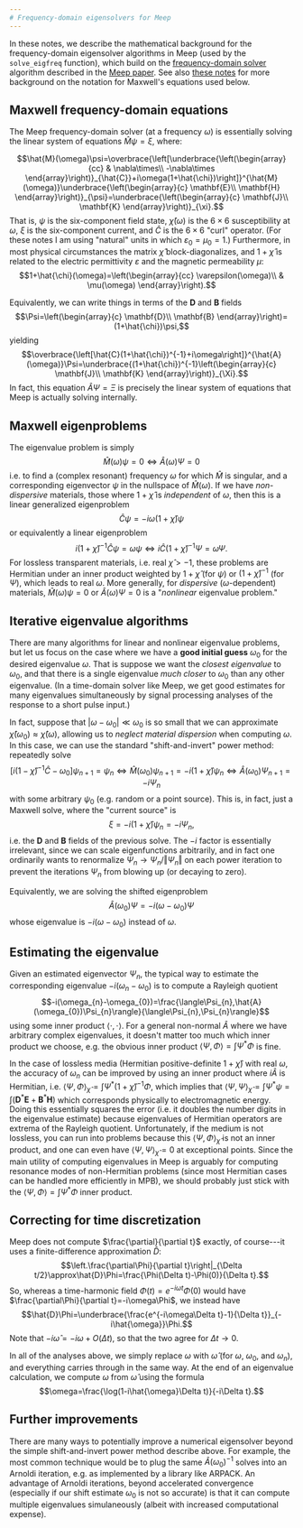 ```yaml
---
# Frequency-domain eigensolvers for Meep
---
```


In these notes, we describe the mathematical background for the frequency-domain eigensolver algorithms in Meep
(used by the `solve_eigfreq` function), which build on the [frequency-domain solver](Python_Tutorials/Frequency_Domain_Solver.md) algorithm described in the
[Meep paper](http://doi.org/10.1016/j.cpc.2009.11.008).   See also [these notes](https://github.com/mitmath/18369/blob/9d61d1731af4ad32ea924e1af57b89e7e6a6c488/notes/time-evolution.pdf) for more background on the notation for Maxwell's equations used below.

Maxwell frequency-domain equations
----------------------------------

The Meep frequency-domain solver (at a frequency $\omega$) is essentially solving the linear system of equations $\hat{M}\psi=\xi$, where:

$$\hat{M}(\omega)\psi=\overbrace{\left[\underbrace{\left(\begin{array}{cc}
 & \nabla\times\\
-\nabla\times
\end{array}\right)}_{\hat{C}}+i\omega(1+\hat{\chi})\right]}^{\hat{M}(\omega)}\underbrace{\left(\begin{array}{c}
\mathbf{E}\\
\mathbf{H}
\end{array}\right)}_{\psi}=\underbrace{\left(\begin{array}{c}
\mathbf{J}\\
\mathbf{K}
\end{array}\right)}_{\xi}.$$ That is, $\psi$ is the six-component field state, $\hat{\chi}(\omega)$ is the $6\times6$ susceptibility at $\omega$, $\xi$ is the six-component current, and $\hat{C}$ is the $6\times6$ "curl" operator. (For these notes I am using "natural" units in which $\varepsilon_{0}=\mu_{0}=1$.) Furthermore, in most physical circumstances the matrix $\hat{\chi}$ block-diagonalizes, and $1+\hat{\chi}$ is related to the electric permittivity $\varepsilon$ and the magnetic permeability $\mu$: $$1+\hat{\chi}(\omega)=\left(\begin{array}{cc}
\varepsilon(\omega)\\
 & \mu(\omega)
\end{array}\right).$$

Equivalently, we can write things in terms of the $\mathbf{D}$ and $\mathbf{B}$ fields $$\Psi=\left(\begin{array}{c}
\mathbf{D}\\
\mathbf{B}
\end{array}\right)=(1+\hat{\chi})\psi,$$ yielding $$\overbrace{\left[\hat{C}(1+\hat{\chi})^{-1}+i\omega\right]}^{\hat{A}(\omega)}\Psi=\underbrace{(1+\hat{\chi})^{-1}\left(\begin{array}{c}
\mathbf{J}\\
\mathbf{K}
\end{array}\right)}_{\Xi}.$$ In fact, this equation $\hat{A}\Psi=\Xi$ is precisely the linear system of equations that Meep is actually solving internally.

Maxwell eigenproblems
---------------------

The eigenvalue problem is simply $$\hat{M}(\omega)\psi=0\Longleftrightarrow\hat{A}(\omega)\Psi=0$$ i.e. to find a (complex resonant) frequency $\omega$ for which $\hat{M}$ is singular, and a corresponding eigenvector $\psi$ in the nullspace of $\hat{M}(\omega)$. If we have *non-dispersive* materials, those where $1+\hat{\chi}$ is *independent* of $\omega$, then this is a linear generalized eigenproblem $$\hat{C}\psi=-i\omega(1+\hat{\chi})\psi$$ or equivalently a linear eigenproblem $$i(1+\hat{\chi})^{-1}\hat{C}\psi=\omega\psi\Longleftrightarrow i\hat{C}(1+\hat{\chi})^{-1}\Psi=\omega\Psi.$$ For lossless transparent materials, i.e. real $\hat{\chi}>-1$, these problems are Hermitian under an inner product weighted by $1+\hat{\chi}$ (for $\psi$) or $(1+\hat{\chi})^{-1}$ (for $\Psi$), which leads to real $\omega$. More generally, for *dispersive* ($\omega$-dependent) materials, $\hat{M}(\omega)\psi=0$ or $\hat{A}(\omega)\Psi=0$ is a "*nonlinear* eigenvalue problem."

Iterative eigenvalue algorithms
-------------------------------

There are many algorithms for linear and nonlinear eigenvalue problems, but let us focus on the case where we have a **good initial guess** $\omega_{0}$ for the desired eigenvalue $\omega$. That is suppose we want the *closest eigenvalue* to $\omega_{0}$, and that there is a single eigenvalue *much closer* to $\omega_{0}$ than any other eigenvalue. (In a time-domain solver like Meep, we get good estimates for many eigenvalues simultaneously by signal processing analyses of the response to a short pulse input.)

In fact, suppose that $|\omega-\omega_{0}|\ll\omega_{0}$ is so small that we can approximate $\hat{\chi}(\omega_{0})\approx\hat{\chi}(\omega)$, allowing us to *neglect material dispersion* when computing $\omega$. In this case, we can use the standard "shift-and-invert" power method: repeatedly solve $$\left[i(1-\hat{\chi})^{-1}\hat{C}-\omega_{0}\right]\psi_{n+1}=\psi_{n}\Longleftrightarrow\hat{M}(\omega_{0})\psi_{n+1}=-i(1+\hat{\chi})\psi_{n}\Longleftrightarrow\hat{A}(\omega_{0})\Psi_{n+1}=-i\Psi_{n}$$ with some arbitrary $\psi_{0}$ (e.g. random or a point source). This is, in fact, just a Maxwell solve, where the "current source" is $$\xi=-i(1+\hat{\chi})\psi_{n}=-i\Psi_{n},$$ i.e. the $\mathbf{D}$ and $\mathbf{B}$ fields of the previous solve. The $-i$ factor is essentially irrelevant, since we can scale eigenfunctions arbitrarily, and in fact one ordinarily wants to renormalize $\Psi_{n}\to\Psi_{n}/\Vert\Psi_{n}\Vert$ on each power iteration to prevent the iterations $\Psi_{n}$ from blowing up (or decaying to zero).

Equivalently, we are solving the shifted eigenproblem $$\hat{A}(\omega_{0})\Psi=-i(\omega-\omega_{0})\Psi$$ whose eigenvalue is $-i(\omega-\omega_{0})$ instead of $\omega$.

Estimating the eigenvalue
-------------------------

Given an estimated eigenvector $\Psi_{n}$, the typical way to estimate the corresponding eigenvalue $-i(\omega_{n}-\omega_{0})$ is to compute a Rayleigh quotient $$-i(\omega_{n}-\omega_{0})=\frac{\langle\Psi_{n},\hat{A}(\omega_{0})\Psi_{n}\rangle}{\langle\Psi_{n},\Psi_{n}\rangle}$$ using some inner product $\langle\cdot,\cdot\rangle$. For a general non-normal $\hat{A}$ where we have arbitrary complex eigenvalues, it doesn't matter too much which inner product we choose, e.g. the obvious inner product $\langle\Psi,\Phi\rangle=\int\Psi^{*}\Phi$ is fine.

In the case of lossless media (Hermitian positive-definite $1+\hat{\chi}$) with real $\omega$, the accuracy of $\omega_{n}$ can be improved by using an inner product where $i\hat{A}$ is Hermitian, i.e. $\langle\Psi,\Phi\rangle_{\hat{\chi}}=\int\Psi^{*}(1+\hat{\chi})^{-1}\Phi$, which implies that $\langle\Psi,\Psi\rangle_{\hat{\chi}}=\int\Psi^{*}\psi=\int(\mathbf{D}^{*}\mathbf{E}+\mathbf{B}^{*}\mathbf{H})$ which corresponds physically to electromagnetic energy. Doing this essentially squares the error (i.e. it doubles the number digits in the eigenvalue estimate) because eigenvalues of Hermitian operators are extrema of the Rayleigh quotient. Unfortunately, if the medium is not lossless, you can run into problems because this $\langle\Psi,\Phi\rangle_{\hat{\chi}}$ is not an inner product, and one can even have $\langle\Psi,\Psi\rangle_{\hat{\chi}}=0$ at exceptional points. Since the main utility of computing eigenvalues in Meep is arguably for computing resonance modes of non-Hermitian problems (since most Hermitian cases can be handled more efficiently in MPB), we should probably just stick with the $\langle\Psi,\Phi\rangle=\int\Psi^{*}\Phi$ inner product.

Correcting for time discretization
----------------------------------

Meep does not compute $\frac{\partial}{\partial t}$ exactly, of course---it uses a finite-difference approximation $\hat{D}$: $$\left.\frac{\partial\Phi}{\partial t}\right|_{\Delta t/2}\approx\hat{D}\Phi=\frac{\Phi(\Delta t)-\Phi(0)}{\Delta t}.$$ So, whereas a time-harmonic field $\Phi(t)=e^{-i\omega t}\Phi(0)$ would have $\frac{\partial\Phi}{\partial t}=-i\omega\Phi$, we instead have $$\hat{D}\Phi=\underbrace{\frac{e^{-i\omega\Delta t}-1}{\Delta t}}_{-i\hat{\omega}}\Phi.$$ Note that $-i\hat{\omega}=-i\omega+O(\Delta t)$, so that the two agree for $\Delta t\to0$.

In all of the analyses above, we simply replace $\omega$ with $\hat{\omega}$ (for $\omega$, $\omega_{0}$, and $\omega_{n}$), and everything carries through in the same way. At the end of an eigenvalue calculation, we compute $\omega$ from $\hat{\omega}$ using the formula $$\omega=\frac{\log(1-i\hat{\omega}\Delta t)}{-i\Delta t}.$$

Further improvements
--------------------

There are many ways to potentially improve a numerical eigensolver beyond the simple shift-and-invert power method describe above. For example, the most common technique would be to plug the same $\hat{A}(\omega_{0})^{-1}$ solves into an Arnoldi iteration, e.g. as implemented by a library like ARPACK. An advantage of Arnoldi iterations, beyond accelerated convergence (especially if our shift estimate $\omega_{0}$ is not so accurate) is that it can compute multiple eigenvalues simulaneously (albeit with increased computational expense).
